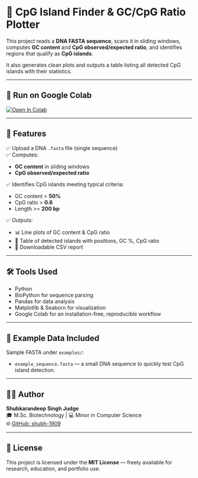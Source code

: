 # 🧬 CpG Island Finder & GC/CpG Ratio Plotter

This project reads a **DNA FASTA sequence**, scans it in sliding windows, computes **GC content** and **CpG observed/expected ratio**, and identifies regions that qualify as **CpG islands**.

It also generates clean plots and outputs a table listing all detected CpG islands with their statistics.

---

## 🚀 Run on Google Colab

[![Open In Colab](https://colab.research.google.com/assets/colab-badge.svg)](https://colab.research.google.com/github/shubh-1909/cpg-island-finder/blob/main/notebooks/CpG_Island_Finder.ipynb)

---

## 🔬 Features

✅ Upload a DNA `.fasta` file (single sequence)  
✅ Computes:
- **GC content** in sliding windows
- **CpG observed/expected ratio**

✅ Identifies CpG islands meeting typical criteria:
- GC content > **50%**
- CpG ratio > **0.6**
- Length >= **200 bp**

✅ Outputs:
- 📊 Line plots of GC content & CpG ratio
- 📝 Table of detected islands with positions, GC %, CpG ratio
- 💾 Downloadable CSV report

---

## 🛠 Tools Used

- Python
- BioPython for sequence parsing
- Pandas for data analysis
- Matplotlib & Seaborn for visualization
- Google Colab for an installation-free, reproducible workflow

---

## 🧬 Example Data Included

Sample FASTA under `examples/`:
- `example_sequence.fasta` — a small DNA sequence to quickly test CpG island detection.

---

## 👨‍💻 Author

**Shubkarandeep Singh Judge**  
🎓 M.Sc. Biotechnology | 💻 Minor in Computer Science  
🌐 [GitHub: shubh-1909](https://github.com/shubh-1909)

---

## 📜 License

This project is licensed under the **MIT License** — freely available for research, education, and portfolio use.
